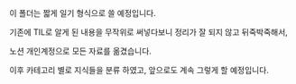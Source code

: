 이 폴더는 짧게 일기 형식으로 쓸 예정입니다.

기존에 TIL로 알게 된 내용을 무작위로 써넣다보니 정리가 잘 되지 않고 뒤죽박죽해서,

노션 개인계정으로 모든 자료를 옮겼습니다.

이후 카테고리 별로 지식들을 분류 하였고, 앞으로도 계속 그렇게 할 예정입니다.

